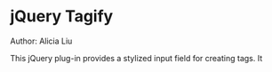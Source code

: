 jQuery Tagify
=============
Author: Alicia Liu

This jQuery plug-in provides a stylized input field for creating tags. It